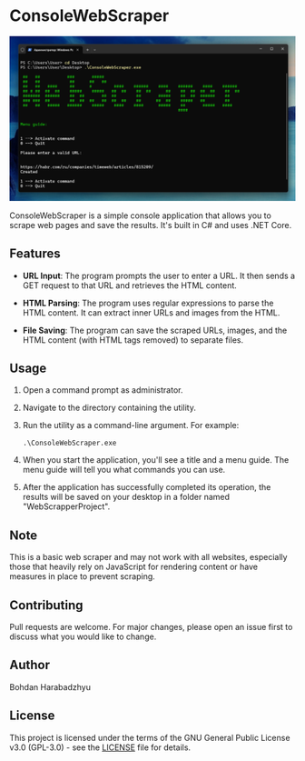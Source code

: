 # ConsoleWebScraper
![Image 1](Screenshots/Screen1.png)

ConsoleWebScraper is a simple console application that allows you to scrape web pages and save the results. It's built in C# and uses .NET Core.

## Features

- **URL Input**: The program prompts the user to enter a URL. It then sends a GET request to that URL and retrieves the HTML content.

- **HTML Parsing**: The program uses regular expressions to parse the HTML content. It can extract inner URLs and images from the HTML.

- **File Saving**: The program can save the scraped URLs, images, and the HTML content (with HTML tags removed) to separate files.

## Usage

1. Open a command prompt as administrator.
2. Navigate to the directory containing the utility.
3. Run the utility as a command-line argument. For example:

    ```
    .\ConsoleWebScraper.exe
    ```
4. When you start the application, you'll see a title and a menu guide. The menu guide will tell you what commands you can use.
5. After the application has successfully completed its operation, the results will be saved on your desktop in a folder named "WebScrapperProject".

## Note

This is a basic web scraper and may not work with all websites, especially those that heavily rely on JavaScript for rendering content or have measures in place to prevent scraping.

## Contributing

Pull requests are welcome. For major changes, please open an issue first to discuss what you would like to change.

## Author

Bohdan Harabadzhyu

## License

This project is licensed under the terms of the GNU General Public License v3.0 (GPL-3.0) - see the [LICENSE](LICENSE) file for details.
